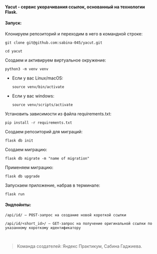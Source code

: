 #### Yacut - сервис укорачивания ссылок, основанный на технологии Flask.

#### Запуск:
Клонируем репозиторий и переходим в него в командной строке:

```
git clone git@github.com:sabina-045/yacut.git
```

```
cd yacut
```

Cоздаем и активируем виртуальное окружение:

```
python3 -m venv venv
```

* Если у вас Linux/macOS:

    ```
    source venv/bin/activate
    ```

* Если у вас windows:

    ```
    source venv/scripts/activate
    ```

Установить зависимости из файла requirements.txt:

```
pip install -r requirements.txt
```

Создаем репозиторий для миграций:

```
flask db init
```

Создаем миграцию:

```
flask db migrate -m "name of migration"
```
Применяем миграцию:

```
flask db upgrade
```

Запускаем приложение, набрав в терминале:

```
flask run
```
#### Эндпойнты:
```
/api/id/ — POST-запрос на создание новой короткой ссылки
```
```
/api/id/<short_id>/ — GET-запрос на получение оригинальной ссылки по указанному короткому идентификатору
```

</br>

> Команда создателей:
Яндекс Практикум, Сабина Гаджиева.
